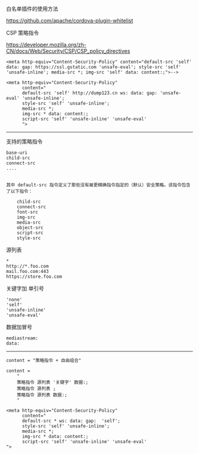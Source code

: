 
白名单插件的使用方法

https://github.com/apache/cordova-plugin-whitelist

CSP 策略指令

https://developer.mozilla.org/zh-CN/docs/Web/Security/CSP/CSP_policy_directives


    <meta http-equiv="Content-Security-Policy" content="default-src 'self' data: gap: https://ssl.gstatic.com 'unsafe-eval'; style-src 'self' 'unsafe-inline'; media-src *; img-src 'self' data: content:;">-->

    <meta http-equiv="Content-Security-Policy"
          content="
          default-src 'self' http://dump123.cn ws: data: gap: 'unsafe-eval' 'unsafe-inline';
          style-src 'self' 'unsafe-inline';
          media-src *;
          img-src * data: content:;
          script-src 'self' 'unsafe-inline' 'unsafe-eval'
          ">
---

支持的策略指令

    base-uri
    child-src
    connect-src
    ....


    其中 default-src 指令定义了那些没有被更精确指令指定的（默认）安全策略。该指令包含了以下指令：
    
        child-src
        connect-src
        font-src
        img-src
        media-src
        object-src
        script-src
        style-src


源列表

    *
    http://*.foo.com
    mail.foo.com:443
    https://store.foo.com


关键字加 单引号

    'none'
    'self'
    'unsafe-inline'
    'unsafe-eval'
    

数据加冒号
  
    mediastream:
    data:

------

    content = "策略指令 + 自由组合"
    
    content =
        "
        策略指令 源列表 '关键字' 数据:;
        策略指令 源列表 ;
        策略指令 源列表 数据:;
        "

    <meta http-equiv="Content-Security-Policy"
          content="
          default-src * ws: data: gap:  'self';
          style-src 'self' 'unsafe-inline';
          media-src *;
          img-src * data: content:;
          script-src 'self' 'unsafe-inline' 'unsafe-eval'
    ">
